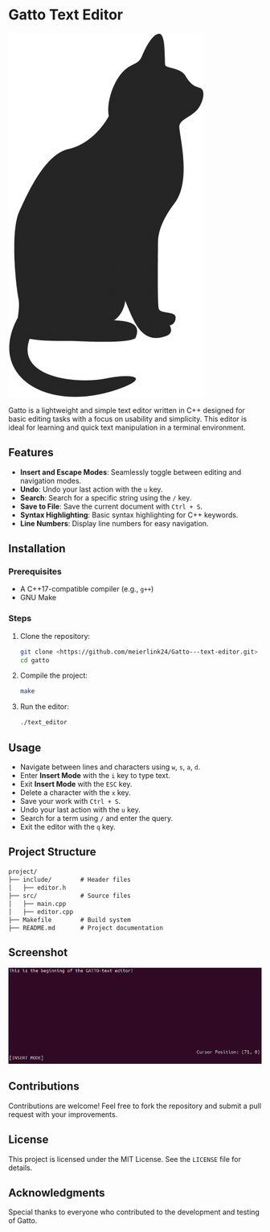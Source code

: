 # Gatto Text Editor

![Gatto Logo](/assets/pics/Gatto.png)

Gatto is a lightweight and simple text editor written in C++ designed for basic editing tasks with a focus on usability and simplicity. This editor is ideal for learning and quick text manipulation in a terminal environment.

## Features
- **Insert and Escape Modes**: Seamlessly toggle between editing and navigation modes.
- **Undo**: Undo your last action with the `u` key.
- **Search**: Search for a specific string using the `/` key.
- **Save to File**: Save the current document with `Ctrl + S`.
- **Syntax Highlighting**: Basic syntax highlighting for C++ keywords.
- **Line Numbers**: Display line numbers for easy navigation.

## Installation
### Prerequisites
- A C++17-compatible compiler (e.g., `g++`)
- GNU Make

### Steps
1. Clone the repository:
   ```bash
   git clone <https://github.com/meierlink24/Gatto---text-editor.git>
   cd gatto
   ```
2. Compile the project:
   ```bash
   make
   ```
3. Run the editor:
   ```bash
   ./text_editor
   ```

## Usage
- Navigate between lines and characters using `w`, `s`, `a`, `d`.
- Enter **Insert Mode** with the `i` key to type text.
- Exit **Insert Mode** with the `ESC` key.
- Delete a character with the `x` key.
- Save your work with `Ctrl + S`.
- Undo your last action with the `u` key.
- Search for a term using `/` and enter the query.
- Exit the editor with the `q` key.

## Project Structure
```
project/
├── include/        # Header files
│   ├── editor.h
├── src/            # Source files
│   ├── main.cpp
│   ├── editor.cpp
├── Makefile        # Build system
├── README.md       # Project documentation
```

## Screenshot
![Gatto Screenshot](/assets/pics/gatto.png)

## Contributions
Contributions are welcome! Feel free to fork the repository and submit a pull request with your improvements.

## License
This project is licensed under the MIT License. See the `LICENSE` file for details.

## Acknowledgments
Special thanks to everyone who contributed to the development and testing of Gatto.

